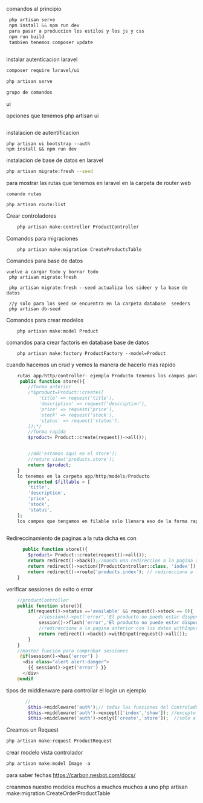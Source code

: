 comandos al principio 

```PHP
 php artisan serve
 npm install && npm run dev
 para pasar a produccion los estilos y los js y css  
 npm run build
 tambien tenemos composer update
 
```
instalar autenticacion laravel
```bash
composer require laravel/ui

php artisan serve

grupo de comandos 
```
ui

opciones que tenemos
    php artisan ui
```
```

instalacion de autentificacion
```
php artisan ui bootstrap --auth
npm install && npm run dev
```
instalacion de base de datos en laravel
```bash
php artisan migrate:fresh --seed
```

para mostrar las rutas que tenemos en laravel en la carpeta de router web 
```
comando rutas 

php artisan route:list
```


Crear controladores 

```bash
    php artisan make:controller ProductController
```

Comandos para migraciones 
```
    php artisan make:migration CreateProductsTable
```

Comandos para base de datos 

```
vuelve a cargar todo y borrar todo
 php artisan migrate:fresh    

 php artisan migrate:fresh --seed actualiza los sideer y la base de datos 

 //y solo para los seed se encuentra en la carpeta database  seeders
 php artisan db-seed

```

Comandos para crear modelos 
```
    php artisan make:model Product
```

comandos para crear factoris en database base de datos
```
    php artisan make:factory ProductFactory --model=Product
```




cuando hacemos un crud y vemos la manera de hacerlo  mas rapido
```PHP codigo
    rutas app/http/controller- ejemplo Producto tenemos los campos para llenar por defecto y donde tenemos eso 
     public function store(){
        //forma anterior
        /*$product=Product::create([
            'title' => request('title'),
            'description' => request('description'),
            'price' => request('price'),
            'stock' => request('stock'),
            'status' => request('status'),
        ]);*/
        //forma rapida
        $product= Product::create(request()->all());


        //dd('estamos aqui en el store');
        //return view('products.store');
        return $product;
    }
    lo tenemos en la carpeta app/http/models/Producto
        protected $fillable = [
        'title',
        'description',
        'price',
        'stock',
        'status',
    ];
    los campos que tengamos en filable solo llenara eso de la forma rapida 
    
```

Redireccinamiento de paginas a la ruta dicha es con 
```PHP
      public function store(){
        $product= Product::create(request()->all());
        return redirect()->back();//manda una redireccion a la pagina anterior
        return redirect()->action([ProductController::class, 'index']); //redirecciona a la ruta index
        return redirect()->route('products.index'); // redirecciona a la ruta index
    }

```

verificar sessiones de exito o error
```php
    //productController
    public function store(){
        if(request()->status =='available' && request()->stock == 0){
            //session()->put('error','El producto no puede estar disponible sin stock');
            session()->flash('error','El producto no puede estar disponible sin stock');
            //redirecciona a la pagina anterior con los datos withInput
            return redirect()->back()->withInput(request()->all());
        }
    }
    //master funcion para comprobar sessiones 
     @if(session()->has('error') )
      <div class="alert alert-danger">
        {{ session()->get('error') }}
      </div>
    @endif
```


tipos de middlenware para controllar el login un ejemplo
```php
       //
        $this->middleware('auth');// todas las funciones del Controlador
        $this->middleware('auth')->except(['index','show']); //excepto a estas rutas el login
        $this->middleware('auth')->only(['create','store']);  //solo a estas rutas el login
```


Creamos un Request 
```php
php artisan make:request ProductRequest
```

crear modelo vista controlador
```php
php artisan make:model Image -a
```


para saber fechas
https://carbon.nesbot.com/docs/



creanmos nuestro modelos muchos a muchos muchos a uno
 php artisan make:migration CreateOrderProductTable
 
